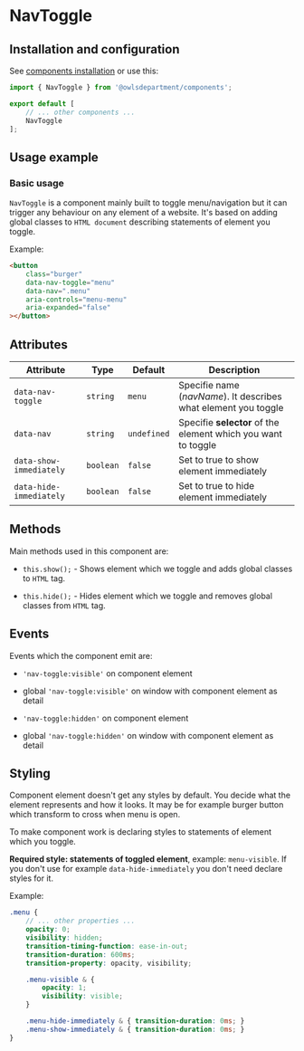# NavToggle

## Installation and configuration

See [components installation](https://github.com/owlsdepartment/owlsdepartment-components/blob/master/docs/components_installation.md) or use this:

```ts
import { NavToggle } from '@owlsdepartment/components';

export default [
    // ... other components ...
    NavToggle
];
```

## Usage example

### Basic usage

`NavToggle` is a component mainly built to toggle menu/navigation but it can trigger any behaviour on any element of a website. It's based on adding global classes to `HTML document` describing statements of element you toggle.

Example:

```html
<button
    class="burger"
    data-nav-toggle="menu"
    data-nav=".menu"
    aria-controls="menu-menu"
    aria-expanded="false"
></button>
```

## Attributes

| Attribute | Type | Default | Description |
| --- | --- | --- | --- |
| `data-nav-toggle` | `string` | `menu` | Specifie name (*navName*). It describes what element you toggle |
| `data-nav` | `string` | `undefined` | Specifie **selector** of the element which you want to toggle |
| `data-show-immediately` | `boolean` | `false` | Set to true to show element immediately |
| `data-hide-immediately` | `boolean` | `false` | Set to true to hide element immediately |

## Methods

Main methods used in this component are:

- `this.show();` - Shows element which we toggle and adds global classes to `HTML` tag.

- `this.hide();` - Hides element which we toggle and removes global classes from `HTML` tag.

## Events

Events which the component emit are:

- `'nav-toggle:visible'` on component element

- global `'nav-toggle:visible'` on window with component element as detail

- `'nav-toggle:hidden'` on component element

- global `'nav-toggle:hidden'` on window with component element as detail


## Styling

Component element doesn't get any styles by default. You decide what the element represents and how it looks.
It may be for example burger button which transform to cross when menu is open.

To make component work is declaring styles to statements of element which you toggle. 

**Required style: statements of toggled element**, example: `menu-visible`. If you don't use for example `data-hide-immediately` you don't need declare styles for it.

Example:
```scss
.menu {
    // ... other properties ...
    opacity: 0;
    visibility: hidden;
	transition-timing-function: ease-in-out;
	transition-duration: 600ms;
	transition-property: opacity, visibility;

    .menu-visible & {
        opacity: 1;
        visibility: visible;
    }

    .menu-hide-immediately & { transition-duration: 0ms; }
    .menu-show-immediately & { transition-duration: 0ms; }
}
```
